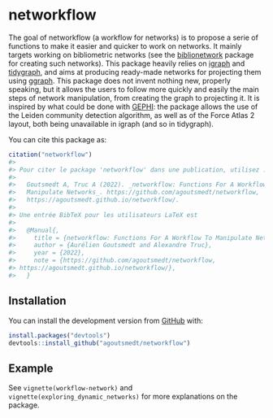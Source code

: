 
<!-- README.md is generated from README.Rmd. Please edit that file -->

# networkflow

<!-- badges: start -->
<!-- badges: end -->

The goal of networkflow (a workflow for networks) is to propose a serie
of functions to make it easier and quicker to work on networks. It
mainly targets working on bibliometric networks (see the
[biblionetwork](https://github.com/agoutsmedt/biblionetwork) package for
creating such networks). This package heavily relies on
[igraph](https://igraph.org/r/) and
[tidygraph](https://tidygraph.data-imaginist.com/index.html), and aims
at producing ready-made networks for projecting them using
[ggraph](https://ggraph.data-imaginist.com/). This package does not
invent nothing new, properly speaking, but it allows the users to follow
more quickly and easily the main steps of network manipulation, from
creating the graph to projecting it. It is inspired by what could be
done with [GEPHI](https://gephi.org/): the package allows the use of the
Leiden community detection algorithm, as well as of the Force Atlas 2
layout, both being unavailable in igraph (and so in tidygraph).

You can cite this package as:

``` r
citation("networkflow")
#> 
#> Pour citer le package 'networkflow' dans une publication, utilisez :
#> 
#>   Goutsmedt A, Truc A (2022). _networkflow: Functions For A Workflow To
#>   Manipulate Networks_. https://github.com/agoutsmedt/networkflow,
#>   https://agoutsmedt.github.io/networkflow/.
#> 
#> Une entrée BibTeX pour les utilisateurs LaTeX est
#> 
#>   @Manual{,
#>     title = {networkflow: Functions For A Workflow To Manipulate Networks},
#>     author = {Aurélien Goutsmedt and Alexandre Truc},
#>     year = {2022},
#>     note = {https://github.com/agoutsmedt/networkflow,
#> https://agoutsmedt.github.io/networkflow/},
#>   }
```

## Installation

You can install the development version from
[GitHub](https://github.com/) with:

``` r
install.packages("devtools")
devtools::install_github("agoutsmedt/networkflow")
```

## Example

See `vignette(workflow-network)` and
`vignette(exploring_dynamic_networks)` for more explanations on the
package.
